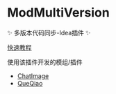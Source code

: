# ModMultiVersion

✨ 多版本代码同步-Idea插件 ✨


[快速教程](https://blog.kituin.fun/text/minecraft/multi/02/)

使用该插件开发的模组/插件

- [ChatImage](https://github.com/kitUIN/ChatImage)
- [QueQiao](https://github.com/17TheWord/QueQiao)

